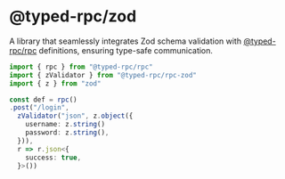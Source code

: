 # @typed-rpc/zod

A library that seamlessly integrates Zod schema validation with [@typed-rpc/rpc](https://www.npmjs.com/package/@typed-rpc/rpc) definitions, ensuring type-safe communication.

```ts
import { rpc } from "@typed-rpc/rpc"
import { zValidator } from "@typed-rpc/rpc-zod"
import { z } from "zod"

const def = rpc()
.post("/login",
  zValidator("json", z.object({
    username: z.string()
    password: z.string(),
  })),
  r => r.json<{
    success: true,
  }>())
```
